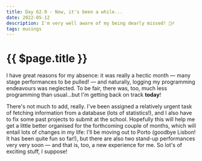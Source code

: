 ```yaml
---
title: Day 62.9 - Now, it's been a while...
date: 2022-05-12
description: I'm very well aware of my being dearly missed! 🧚‍♂️
tags: musings
---
```


# {{ $page.title }}

I have great reasons for my absence: it was really a hectic month — many stage performances to be pulled! — and naturally, logging my programming endeavours was neglected. To be fair, there was, too, much less programming than usual...but I'm getting back on track **today**!

There's not much to add, really. I've been assigned a relatively urgent task of fetching information from a database (lots of statistics!), and I also have to fix some past projects to submit at the school. Hopefully this will help me get a little better organised for the forthcoming couple of months, which will entail lots of changes in my life: I'll be moving out to Porto (goodbye Lisbon! It has been quite fun so far!), but there are also two stand-up performances very very soon — and that is, too, a new experience for me. So lot's of exciting stuff, I suppose!

<FetchComments :title=$frontmatter.title />
<PostComments :title=$frontmatter.title />

